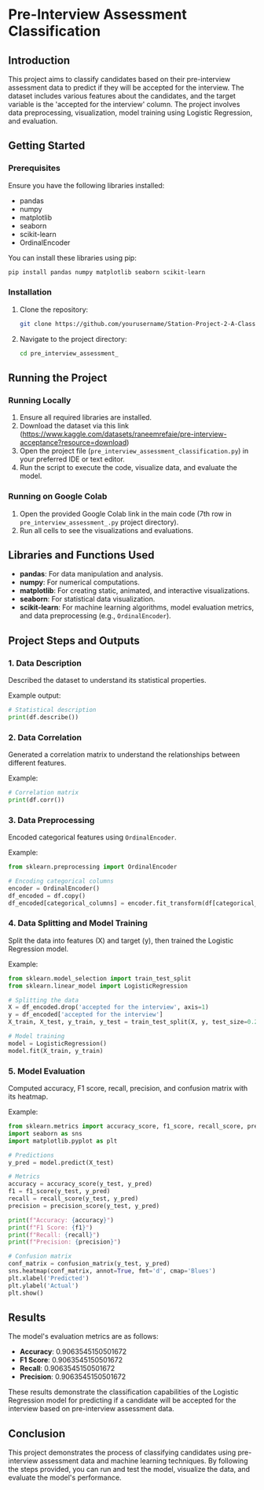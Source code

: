 # Pre-Interview Assessment Classification

## Introduction
This project aims to classify candidates based on their pre-interview assessment data to predict if they will be accepted for the interview. The dataset includes various features about the candidates, and the target variable is the 'accepted for the interview' column. The project involves data preprocessing, visualization, model training using Logistic Regression, and evaluation.

## Getting Started

### Prerequisites
Ensure you have the following libraries installed:
- pandas
- numpy
- matplotlib
- seaborn
- scikit-learn
- OrdinalEncoder

You can install these libraries using pip:
```bash
pip install pandas numpy matplotlib seaborn scikit-learn
```

### Installation
1. Clone the repository:
    ```bash
    git clone https://github.com/yourusername/Station-Project-2-A-Classification-Challenge.git
    ```
2. Navigate to the project directory:
    ```bash
    cd pre_interview_assessment_
    ```

## Running the Project

### Running Locally
1. Ensure all required libraries are installed.
2. Download the dataset via this link (https://www.kaggle.com/datasets/raneemrefaie/pre-interview-acceptance?resource=download)
3. Open the project file (`pre_interview_assessment_classification.py`) in your preferred IDE or text editor.
4. Run the script to execute the code, visualize data, and evaluate the model.

### Running on Google Colab
1. Open the provided Google Colab link in the main code (7th row in `pre_interview_assessment_.py` project directory).
2. Run all cells to see the visualizations and evaluations.

## Libraries and Functions Used

- **pandas**: For data manipulation and analysis.
- **numpy**: For numerical computations.
- **matplotlib**: For creating static, animated, and interactive visualizations.
- **seaborn**: For statistical data visualization.
- **scikit-learn**: For machine learning algorithms, model evaluation metrics, and data preprocessing (e.g., `OrdinalEncoder`).

## Project Steps and Outputs

### 1. Data Description
Described the dataset to understand its statistical properties.

Example output:
```python
# Statistical description
print(df.describe())
```

### 2. Data Correlation
Generated a correlation matrix to understand the relationships between different features.

Example:
```python
# Correlation matrix
print(df.corr())
```

### 3. Data Preprocessing
Encoded categorical features using `OrdinalEncoder`.

Example:
```python
from sklearn.preprocessing import OrdinalEncoder

# Encoding categorical columns
encoder = OrdinalEncoder()
df_encoded = df.copy()
df_encoded[categorical_columns] = encoder.fit_transform(df[categorical_columns])
```

### 4. Data Splitting and Model Training
Split the data into features (X) and target (y), then trained the Logistic Regression model.

Example:
```python
from sklearn.model_selection import train_test_split
from sklearn.linear_model import LogisticRegression

# Splitting the data
X = df_encoded.drop('accepted for the interview', axis=1)
y = df_encoded['accepted for the interview']
X_train, X_test, y_train, y_test = train_test_split(X, y, test_size=0.2, random_state=42)

# Model training
model = LogisticRegression()
model.fit(X_train, y_train)
```

### 5. Model Evaluation
Computed accuracy, F1 score, recall, precision, and confusion matrix with its heatmap.

Example:
```python
from sklearn.metrics import accuracy_score, f1_score, recall_score, precision_score, confusion_matrix
import seaborn as sns
import matplotlib.pyplot as plt

# Predictions
y_pred = model.predict(X_test)

# Metrics
accuracy = accuracy_score(y_test, y_pred)
f1 = f1_score(y_test, y_pred)
recall = recall_score(y_test, y_pred)
precision = precision_score(y_test, y_pred)

print(f"Accuracy: {accuracy}")
print(f"F1 Score: {f1}")
print(f"Recall: {recall}")
print(f"Precision: {precision}")

# Confusion matrix
conf_matrix = confusion_matrix(y_test, y_pred)
sns.heatmap(conf_matrix, annot=True, fmt='d', cmap='Blues')
plt.xlabel('Predicted')
plt.ylabel('Actual')
plt.show()
```

## Results
The model's evaluation metrics are as follows:
- **Accuracy**: 0.9063545150501672
- **F1 Score**: 0.9063545150501672
- **Recall**: 0.9063545150501672
- **Precision**: 0.9063545150501672

These results demonstrate the classification capabilities of the Logistic Regression model for predicting if a candidate will be accepted for the interview based on pre-interview assessment data.

## Conclusion
This project demonstrates the process of classifying candidates using pre-interview assessment data and machine learning techniques. By following the steps provided, you can run and test the model, visualize the data, and evaluate the model's performance.
